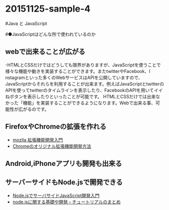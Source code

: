 # 20151125-sample-4
#Java と JavaScript

#●JavaScriptはどんな所で使われているのか

## webで出来ることが広がる
-HTMLとCSSだけではどうしても限界がありますが、JavaScriptを使うことで様々な機能や動きを実装することができます。またtwitterやFacebook、I  nstagramといった多くのWebサービスはAPIを公開していますので、JavaScriptからそれらを利用することが出来ます。例えばJavaScriptとtwitterの  APIを使ってtwitterのタイムラインを表示したり、FacebookのAPIを用いてイイねボタンを表示したりといったことが可能です。     HTMLとCSSだけでは出来なかった「機能」を実装することができるようになります。Webで出来る事、可能性が広がるのです。
## FirefoxやChromeの拡張を作れる

 - [mozila 拡張機能開発入門](https://dev.mozilla.jp/2009/09/intro/)
 - [Chromeのオリジナル拡張機能開発方法](http://liginc.co.jp/web/tool/browser/163575)
 
## Android,iPhoneアプリも開発も出来る

## サーバーサイドもNode.jsで開発できる

- [Node.jsでサーバサイドJavaScript開発入門](http://www.atmarkit.co.jp/fwcr/index/index_nodejs.html)
- [node.jsに関する基礎や開発・チュートリアルのまとめ](http://phpspot.org/blog/archives/2011/02/nodejs.html)







